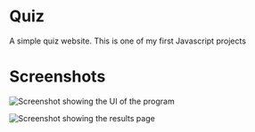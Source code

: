 # Quiz

A simple quiz website. This is one of my first Javascript projects

# Screenshots

![Screenshot showing the UI of the program](https://drive.google.com/file/d/14npeuCQkKM9OfOCW0y1mcRraccUyUtWX/view?usp=sharing)

![Screenshot showing the results page](https://drive.google.com/file/d/15F8zXAXCaSNBSPeQldtuTkdZ67MHDljQ/view?usp=sharing)
